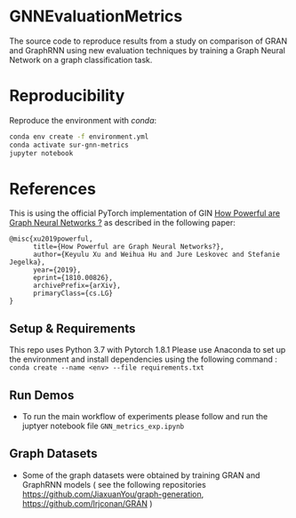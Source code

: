 # GNNEvaluationMetrics
The source code to reproduce results from a study on comparison of GRAN and GraphRNN using new evaluation techniques by training a Graph Neural Network on a graph classification task. 


# Reproducibility
Reproduce the environment with *conda*:
```bash
conda env create -f environment.yml
conda activate sur-gnn-metrics
jupyter notebook
```

# References
This is using the official PyTorch implementation of GIN [How Powerful are Graph Neural Networks ?](https://github.com/weihua916/powerful-gnns) as described in the following paper:

```
@misc{xu2019powerful,
      title={How Powerful are Graph Neural Networks?}, 
      author={Keyulu Xu and Weihua Hu and Jure Leskovec and Stefanie Jegelka},
      year={2019},
      eprint={1810.00826},
      archivePrefix={arXiv},
      primaryClass={cs.LG}
}
```
## Setup & Requirements

This repo uses Python 3.7 with Pytorch 1.8.1
Please use Anaconda to set up the environment and install dependencies using the following command :
```conda create --name <env> --file requirements.txt```

## Run Demos

* To run the main workflow of experiments please follow and run the juptyer notebook file ```GNN_metrics_exp.ipynb```

## Graph Datasets

* Some of the graph datasets were obtained by training GRAN and GraphRNN models ( see the following repositories https://github.com/JiaxuanYou/graph-generation, https://github.com/lrjconan/GRAN )
